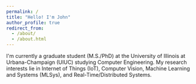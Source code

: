 ```yaml
---
permalink: /
title: "Hello! I'm John"
author_profile: true
redirect_from: 
  - /about/
  - /about.html
---
```


I'm currently a graduate student (M.S./PhD) at the University of Illinois at Urbana-Champaign (UIUC) studying Computer Engineering. My research interests lie in Internet of Things (IoT), Computer Vision, Machine Learning and Systems (MLSys), and Real-Time/Distributed Systems.
